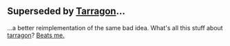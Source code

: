 ## Superseded by [Tarragon](https://gitlab.com/wjt/tarragon)…

…a better reimplementation of the same bad idea. What's all this stuff about [tarragon][]? [Beats me.][godot]

[tarragon]: http://en.wiktionary.org/wiki/estragon#English
[godot]: http://is.godot.here.yt/
